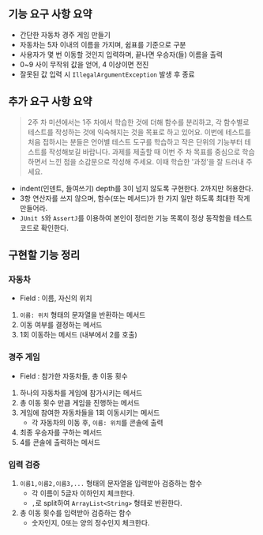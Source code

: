 ## 기능 요구 사항 요약
- 간단한 자동차 경주 게임 만들기
- 자동차는 5자 이내의 이름을 가지며, 쉼표를 기준으로 구분
- 사용자가 몇 번 이동할 것인지 입력하며, 끝나면 우승자(들) 이름을 출력
- 0~9 사이 무작위 값을 얻어, 4 이상이면 전진
- 잘못된 값 입력 시 `IllegalArgumentException` 발생 후 종료

## 추가 요구 사항 요약
> 2주 차 미션에서는 1주 차에서 학습한 것에 더해 함수를 분리하고, 각 함수별로 테스트를 작성하는 것에 익숙해지는 것을 목표로 하고 있어요.
> 이번에 테스트를 처음 접하시는 분들은 언어별 테스트 도구를 학습하고 작은 단위의 기능부터 테스트를 작성해보길 바랍니다.
> 과제를 제출할 때 이번 주 차 목표를 중심으로 학습하면서 느낀 점을 소감문으로 작성해 주세요. 이때 학습한 '과정’을 잘 드러내 주세요.
- indent(인덴트, 들여쓰기) depth를 3이 넘지 않도록 구현한다. 2까지만 허용한다.
- 3항 연산자를 쓰지 않으며, 함수(또는 메서드)가 한 가지 일만 하도록 최대한 작게 만들어라.
- `JUnit 5`와 `AssertJ`를 이용하여 본인이 정리한 기능 목록이 정상 동작함을 테스트 코드로 확인한다.

## 구현할 기능 정리

### 자동차
- Field : 이름, 자신의 위치
1. `이름: 위치` 형태의 문자열을 반환하는 메서드
2. 이동 여부를 결정하는 메서드
3. 1회 이동하는 메서드 (내부에서 2를 호출)

### 경주 게임
- Field : 참가한 자동차들, 총 이동 횟수
1. 하나의 자동차를 게임에 참가시키는 메서드
2. 총 이동 횟수 만큼 게임을 진행하는 메서드
3. 게임에 참여한 자동차들을 1회 이동시키는 메서드
    - 각 자동차의 이동 후, `이름: 위치`를 콘솔에 출력
4. 최종 우승자를 구하는 메서드
5. 4를 콘솔에 출력하는 메서드

### 입력 검증
1. `이름1,이름2,이름3,...` 형태의 문자열을 입력받아 검증하는 함수
    - 각 이름이 5글자 이하인지 체크한다.
    - `,`로 split하여 `ArrayList<String>` 형태로 반환한다.
2. 총 이동 횟수를 입력받아 검증하는 함수
    - 숫자인지, 0또는 양의 정수인지 체크한다.